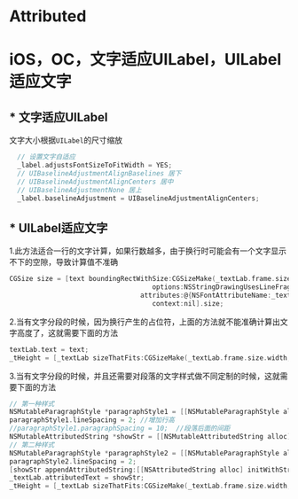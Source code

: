 # Attributed
# iOS，OC，文字适应UILabel，UILabel适应文字

##  * 文字适应UILabel
文字大小根据`UILabel`的尺寸缩放
``` Objective-C
  // 设置文字自适应
  _label.adjustsFontSizeToFitWidth = YES;
  // UIBaselineAdjustmentAlignBaselines 居下
  // UIBaselineAdjustmentAlignCenters 居中
  // UIBaselineAdjustmentNone 居上
  _label.baselineAdjustment = UIBaselineAdjustmentAlignCenters; 
```

##  * UILabel适应文字

1.此方法适合一行的文字计算，如果行数越多，由于换行时可能会有一个文字显示不下的空隙，导致计算值不准确
``` Objective-C
CGSize size = [text boundingRectWithSize:CGSizeMake(_textLab.frame.size.width, CGFLOAT_MAX)
                                    options:NSStringDrawingUsesLineFragmentOrigin | NSStringDrawingUsesFontLeading
                                 attributes:@{NSFontAttributeName:_textLab.font}
                                    context:nil].size;
```

2.当有文字分段的时候，因为换行产生的占位符，上面的方法就不能准确计算出文字高度了，这就需要下面的方法
``` Objective-C
textLab.text = text;
_tHeight = [_textLab sizeThatFits:CGSizeMake(_textLab.frame.size.width, MAXFLOAT)].height;
```
3.当有文字分段的时候，并且还需要对段落的文字样式做不同定制的时候，这就需要下面的方法
``` Objective-C
// 第一种样式
NSMutableParagraphStyle *paragraphStyle1 = [[NSMutableParagraphStyle alloc] init];
paragraphStyle1.lineSpacing = 2; //增加行高
//paragraphStyle1.paragraphSpacing = 10;  //段落后面的间距
NSMutableAttributedString *showStr = [[NSMutableAttributedString alloc] initWithString:text attributes:@{NSFontAttributeName:_textLab.font,NSParagraphStyleAttributeName:paragraphStyle1.copy,NSBackgroundColorAttributeName:_textLab.backgroundColor}];
// 第二种样式    
NSMutableParagraphStyle *paragraphStyle2 = [[NSMutableParagraphStyle alloc] init];
paragraphStyle2.lineSpacing = 2;
[showStr appendAttributedString:[[NSAttributedString alloc] initWithString:dText attributes:@{NSFontAttributeName:[UIFont systemFontOfSize:10.0],NSParagraphStyleAttributeName:paragraphStyle2.copy,NSBackgroundColorAttributeName:_textLab.backgroundColor,NSForegroundColorAttributeName:[UIColor redColor]}]];
_textLab.attributedText = showStr;
_tHeight = [_textLab sizeThatFits:CGSizeMake(_textLab.frame.size.width, MAXFLOAT)].height;
```
